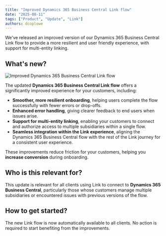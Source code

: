 ```yaml
---
title: "Improved Dynamics 365 Business Central Link flow"
date: "2025-08-11"
tags: ["Product", "Update", "Link"]
authors: dcoplowe
---
```


We've released an improved version of our Dynamics 365 Business Central Link flow to provide a more resilient and user friendly experience, with support for multi-entity linking.

<!--truncate-->

## What's new?

![Improved Dynamics 365 Business Central Link flow](/img/updates/2025-08-11-improved-dynamics-link-flow.png)

The updated **Dynamics 365 Business Central Link flow** offers a significantly improved experience for your customers, including:

- **Smoother, more resilient onboarding**, helping users complete the flow successfully with fewer errors or drop-offs.
- **Enhanced error handling**, giving clearer feedback to end users when issues arise.
- **Support for multi-entity linking**, enabling your customers to connect and authorize access to multiple subsidiaries within a single flow.
- **Seamless integration within the Link experience**, aligning the Dynamics 365 Business Central flow with the rest of the Link journey for a consistent user experience.

These improvements reduce friction for your customers, helping you **increase conversion** during onboarding.

## Who is this relevant for?

This update is relevant for all clients using Link to connect to **Dynamics 365 Business Central**, particularly those whose customers manage multiple subsidiaries or encountered issues with previous versions of the flow.

## How to get started?

The new Link flow is now automatically available to all clients. No action is required to start benefiting from the improvements.
